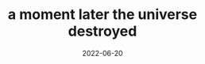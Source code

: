 ---
title: "a moment later the universe destroyed"
date: 2022-06-20
type: fragment
related:
  - "Shit, the monkey’s gone self-aware!"
  - Timeline of the far future (en.wikipedia.org)
tags:
  - universe
  - fragment
---